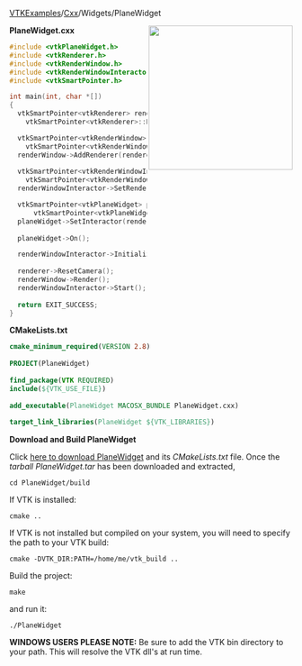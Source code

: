 [VTKExamples](Home)/[Cxx](Cxx)/Widgets/PlaneWidget

<img align="right" src="https://github.com/lorensen/VTKExamples/raw/master/Testing/Baseline/Widgets/TestPlaneWidget.png" width="256" />

**PlaneWidget.cxx**
```c++
#include <vtkPlaneWidget.h>
#include <vtkRenderer.h>
#include <vtkRenderWindow.h>
#include <vtkRenderWindowInteractor.h>
#include <vtkSmartPointer.h>

int main(int, char *[])
{  
  vtkSmartPointer<vtkRenderer> renderer = 
    vtkSmartPointer<vtkRenderer>::New();

  vtkSmartPointer<vtkRenderWindow> renderWindow = 
    vtkSmartPointer<vtkRenderWindow>::New();
  renderWindow->AddRenderer(renderer);
  
  vtkSmartPointer<vtkRenderWindowInteractor> renderWindowInteractor = 
    vtkSmartPointer<vtkRenderWindowInteractor>::New();
  renderWindowInteractor->SetRenderWindow(renderWindow);

  vtkSmartPointer<vtkPlaneWidget> planeWidget = 
      vtkSmartPointer<vtkPlaneWidget>::New();
  planeWidget->SetInteractor(renderWindowInteractor);
  
  planeWidget->On();

  renderWindowInteractor->Initialize();
  
  renderer->ResetCamera();
  renderWindow->Render();
  renderWindowInteractor->Start();
  
  return EXIT_SUCCESS;
}
```
**CMakeLists.txt**
```cmake
cmake_minimum_required(VERSION 2.8)
 
PROJECT(PlaneWidget)
 
find_package(VTK REQUIRED)
include(${VTK_USE_FILE})
 
add_executable(PlaneWidget MACOSX_BUNDLE PlaneWidget.cxx)
 
target_link_libraries(PlaneWidget ${VTK_LIBRARIES})
```

**Download and Build PlaneWidget**

Click [here to download PlaneWidget](https://github.com/lorensen/VTKWikiExamplesTarballs/raw/master/PlaneWidget.tar) and its *CMakeLists.txt* file.
Once the *tarball PlaneWidget.tar* has been downloaded and extracted,
```
cd PlaneWidget/build 
```
If VTK is installed:
```
cmake ..
```
If VTK is not installed but compiled on your system, you will need to specify the path to your VTK build:
```
cmake -DVTK_DIR:PATH=/home/me/vtk_build ..
```
Build the project:
```
make
```
and run it:
```
./PlaneWidget
```
**WINDOWS USERS PLEASE NOTE:** Be sure to add the VTK bin directory to your path. This will resolve the VTK dll's at run time.

